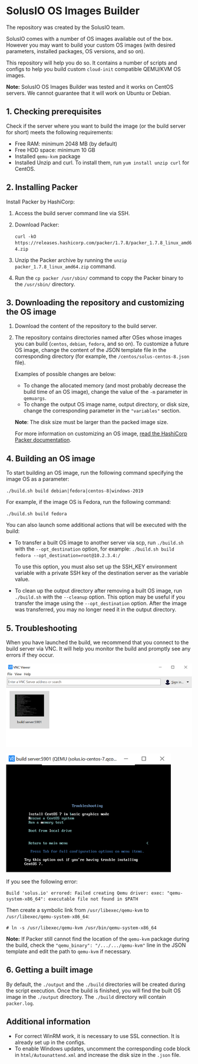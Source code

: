 # SolusIO OS Images Builder

The repository was created by the SolusIO team. 

SolusIO comes with a number of OS images available out of the box.
However you may want to build your custom OS images (with desired parameters, installed packages, OS versions, and so on).

This repository will help you do so. It contains a number of scripts and configs 
to help you build custom `cloud-init` compatible QEMU/KVM OS images.

**Note:** SolusIO OS Images Builder was tested and it works on CentOS servers.
We сannot guarantee that it will work on Ubuntu or Debian.

## 1. Checking prerequisites

Check if the server where you want to build the image (or the build server for short) meets the following requirements:

- Free RAM: minimum 2048 MB (by default)
- Free HDD space: minimum 10 GB 
- Installed `qemu-kvm` package
- Installed Unzip and curl. To install them, run `yum install unzip curl` for CentOS.

## 2. Installing Packer

Install Packer by HashiCorp:

1. Access the build server command line via SSH.
2. Download Packer:

   `curl -kO https://releases.hashicorp.com/packer/1.7.8/packer_1.7.8_linux_amd64.zip`

4. Unzip the Packer archive by running the `unzip packer_1.7.8_linux_amd64.zip` command.
5. Run the `cp packer /usr/sbin/` command to copy the Packer binary to the `/usr/sbin/` directory.

## 3. Downloading the repository and customizing the OS image

1. Download the content of the repository to the build server.
2. The repository contains directories named after OSes whose images you can build (`centos`, `debian`, `fedora`, and so on).
   To customize a future OS image, change the content of the JSON template file in the corresponding directory
   (for example, the `/centos/solus-centos-8.json` file).

   Examples of possible changes are below: 

   - To change the allocated memory (and most probably decrease the build time of an OS image),
     change the value of the `-m` parameter in `qemuargs`. 
   - To change the output OS image name, output directory, or disk size, change the corresponding parameter in the `"variables"`         section.

   **Note**: The disk size must be larger than the packed image size.

   For more information on customizing an OS image, [read the HashiCorp Packer documentation](https://www.packer.io/docs/builders/qemu).

## 4. Building an OS image

To start building an OS image, run the following command specifying the image OS as a parameter:

`./build.sh build debian|fedora|centos-8|windows-2019`

For example, if the image OS is Fedora, run the following command:

`./build.sh build fedora`

You can also launch some additional actions that will be executed with the build:

- To transfer a built OS image to another server via scp, run `./build.sh` with the `--opt_destination` option, for example:
`./build.sh build fedora --opt_destination=root@10.2.3.4:/`

  To use this option, you must also set up the SSH_KEY environment variable with a private SSH key of the destination server as the variable value.

- To clean up the output directory after removing a built OS image, run `./build.sh` with the `--cleanup` option.
This option may be useful if you transfer the image using the `--opt_destination` option. After the image was transferred, you may no longer need it in the output directory.

## 5. Troubleshooting

When you have launched the build, we recommend that you connect to the build server via VNC.
It will help you monitor the build and promptly see any errors if they occur.

![](images/1.png)

![](images/2.png)

If you see the following error:
```
Build 'solus.io' errored: Failed creating Qemu driver: exec: "qemu-system-x86_64": executable file not found in $PATH
```
Then create a symbolic link from `/usr/libexec/qemu-kvm` to `/usr/libexec/qemu-system-x86_64`:
 
```
# ln -s /usr/libexec/qemu-kvm /usr/bin/qemu-system-x86_64
``` 

**Note:** If Packer still cannot find the location of the `qemu-kvm` package during the build, check the `"qemu_binary": "/.../.../qemu-kvm"`
line in the JSON template and edit the path to `qemu-kvm` if necessary.

## 6. Getting a built image

By default, the `./output` and the `./build` directories will be created during the script execution.
Once the build is finished, you will find the built OS image in the `./output` directory.
The `./build` directory will contain `packer.log`.

## Additional information

- For correct WinRM work, it is necessary to use SSL connection. It is already set up in the configs.
- To enable Windows updates, uncomment the corresponding code block in `html/Autounattend.xml` and 
  increase the disk size in the `.json` file.
